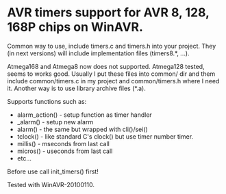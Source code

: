 # AVR timers support for AVR 8, 128, 168P chips on WinAVR. #

Common way to use, include timers.c and timers.h into your project.
They (in next versions) will include implementation files (timers8.\*, ...).

Atmega168 and Atmega8 now does not supported. Atmega128 tested, seems
to works good.
Usually I put these files into common/ dir and them include
common/timers.c in my project and common/timers.h where I need it.
Another way is to use library archive files (\*.a).

Supports functions such as:

- alarm_action() - setup function as timer handler
- \_alarm() - setup new alarm
- alarm() - the same but wrapped with cli()/sei()
- tclock() - like standard C's clock() but use timer number timer.
- millis() - mseconds from last call
- micros() - useconds from last call
- etc... 

Before use call init_timers() first!

Tested with WinAVR-20100110. 